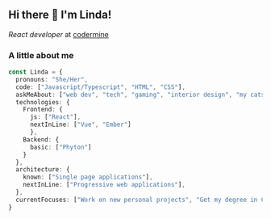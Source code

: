 ## Hi there 👋 I'm Linda!
_React developer_ at [codermine](https://github.com/codermine)

### A little about me
```typescript
const Linda = {
  pronouns: "She/Her",
  code: ["Javascript/Typescript", "HTML", "CSS"],
  askMeAbout: ["web dev", "tech", "gaming", "interior design", "my cats"],
  technologies: {
    Frontend: {
      js: ["React"],
      nextInLine: ["Vue", "Ember"]
      },
    Backend: {
      basic: ["Phyton"]
    }
  },
  architecture: {
    known: ["Single page applications"],
    nextInLine: ["Progressive web applications"],
  },
  currentFocuses: ["Work on new personal projects", "Get my degree in CS"]
}
```

<!--
**ohRaindrop/ohRaindrop** is a ✨ _special_ ✨ repository because its `README.md` (this file) appears on your GitHub profile.

Here are some ideas to get you started:

- 🔭 I’m currently working on ...
- 🌱 I’m currently learning ...
- 👯 I’m looking to collaborate on ...
- 🤔 I’m looking for help with ...
- 💬 Ask me about ...
- 📫 How to reach me: ...
- 😄 Pronouns: ...
- ⚡ Fun fact: ...
-->
